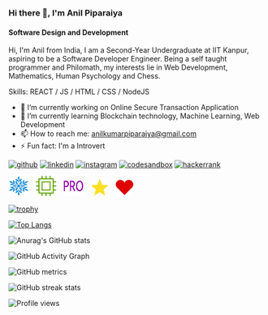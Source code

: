 ### Hi there 👋, I'm Anil Piparaiya
#### Software Design and Development
Hi, I'm Anil from India, I am a Second-Year Undergraduate at IIT Kanpur, aspiring to be a Software Developer Engineer. Being a self taught programmer and Philomath, my interests lie in Web Development, Mathematics, Human Psychology and Chess.

Skills:   REACT / JS / HTML / CSS / NodeJS

- 🔭 I’m currently working on Online Secure Transaction Application 
- 🌱 I’m currently learning  Blockchain technology, Machine Learning, Web Development 
- 📫 How to reach me: anilkumarpiparaiya@gmail.com 
- ⚡ Fun fact: I'm a Introvert 


[<img src='https://cdn.jsdelivr.net/npm/simple-icons@3.0.1/icons/github.svg' alt='github' height='40'>](https://github.com/anilpiparaiya)  [<img src='https://cdn.jsdelivr.net/npm/simple-icons@3.0.1/icons/linkedin.svg' alt='linkedin' height='40'>](https://www.linkedin.com/in/anilpiparaiya/)  [<img src='https://cdn.jsdelivr.net/npm/simple-icons@3.0.1/icons/instagram.svg' alt='instagram' height='40'>](https://www.instagram.com/anilpiparaiya07/)  [<img src='https://cdn.jsdelivr.net/npm/simple-icons@3.0.1/icons/codesandbox.svg' alt='codesandbox' height='40'>](https://codesandbox.io/u/anilpiparaiya)  [<img src='https://cdn.jsdelivr.net/npm/simple-icons@3.0.1/icons/hackerrank.svg' alt='hackerrank' height='40'>]( https://www.hackerrank.com/kanilp)  

<a href='https://archiveprogram.github.com/'><img src='https://raw.githubusercontent.com/acervenky/animated-github-badges/master/assets/acbadge.gif' width='40' height='40'></a> <a href='https://docs.github.com/en/developers'><img src='https://raw.githubusercontent.com/acervenky/animated-github-badges/master/assets/devbadge.gif' width='40' height='40'></a> <a href='https://github.com/pricing'><img src='https://raw.githubusercontent.com/acervenky/animated-github-badges/master/assets/pro.gif' width='40' height='40'></a> <a href='https://stars.github.com/'><img src='https://raw.githubusercontent.com/acervenky/animated-github-badges/master/assets/starbadge.gif' width='35' height='35'></a> <a href='https://docs.github.com/en/github/supporting-the-open-source-community-with-github-sponsors'><img src='https://raw.githubusercontent.com/acervenky/animated-github-badges/master/assets/sponsorbadge.gif' width='35' height='35'></a> 

[![trophy](https://github-profile-trophy.vercel.app/?username=anilpiparaiya)](https://github.com/ryo-ma/github-profile-trophy)

[![Top Langs](https://github-readme-stats.vercel.app/api/top-langs/?username=anilpiparaiya)](https://github.com/anuraghazra/github-readme-stats)

![Anurag's GitHub stats](https://github-readme-stats.vercel.app/api?username=anilpiparaiya&show_icons=true&theme=radical)


![GitHub Activity Graph](https://activity-graph.herokuapp.com/graph?username=anilpiparaiya)  

![GitHub metrics](https://metrics.lecoq.io/anilpiparaiya)  

![GitHub streak stats](https://github-readme-streak-stats.herokuapp.com/?user=anilpiparaiya)  

![Profile views](https://gpvc.arturio.dev/anilpiparaiya)  
